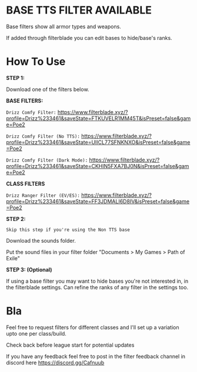 # BASE TTS FILTER AVAILABLE

Base filters show all armor types and weapons. 

If added through filterblade you can edit bases to hide/base's ranks.

# How To Use

**STEP 1:**

Download one of the filters below. 

**BASE FILTERS:**

```Drizz Comfy Filter:``` https://www.filterblade.xyz/?profile=Drizz%233461&saveState=FTKUVELR1MM45T&isPreset=false&game=Poe2

```Drizz Comfy Filter (No TTS):``` https://www.filterblade.xyz/?profile=Drizz%233461&saveState=UIICL77SFNKNXO&isPreset=false&game=Poe2

```Drizz Comfy Filter (Dark Mode):``` https://www.filterblade.xyz/?profile=Drizz%233461&saveState=CKHIN5FXA7BJ0N&isPreset=false&game=Poe2

**CLASS FILTERS**

```Drizz Ranger Filter (EV/ES):``` https://www.filterblade.xyz/?profile=Drizz%233461&saveState=FF3JDMALI6D8IV&isPreset=false&game=Poe2

**STEP 2:**

```Skip this step if you're using the Non TTS base```

Download the sounds folder. 

Put the sound files in your filter folder "Documents > My Games > Path of Exile"

**STEP 3: (Optional)**

If using a base filter you may want to hide bases you're not interested in, in the filterblade settings.
Can refine the ranks of any filter in the settings too.

# Bla

Feel free to request filters for different classes and I'll set up a variation upto one per class/build.

Check back before league start for potential updates

If you have any feedback feel free to post in the filter feedback channel in discord here https://discord.gg/Cafnuub
